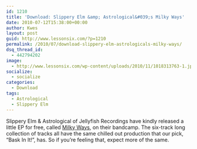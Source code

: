 ```yaml
---
id: 1210
title: 'Download: Slippery Elm &amp; Astrological&#039;s Milky Ways'
date: 2010-07-12T15:38:00+00:00
author: Kwes
layout: post
guid: http://www.lessonsix.com/?p=1210
permalink: /2010/07/download-slippery-elm-astrologicals-milky-ways/
dsq_thread_id:
  - 442794202
image:
  - http://www.lessonsix.com/wp-content/uploads/2010/11/1018313763-1.jpg
socialize:
  - socialize
categories:
  - Download
tags:
  - Astrological
  - Slippery Elm
---
```

Slippery Elm & Astrological of Jellyfish Recordings have kindly released a little EP for free, called [Milky Ways](http://jellyfishrecordings.bandcamp.com/album/milky-ways-and-other-slippery-galactic-phenomenon), on their bandcamp. The six-track long collection of tracks all have the same chilled out production that our pick, &#8220;Bask In It!&#8221;, has. So if you&#8217;re feeling that, expect more of the same.